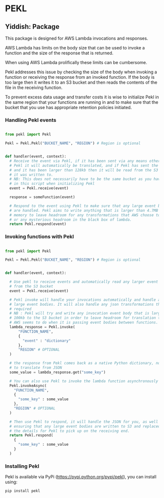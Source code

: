 # PEKL
## Yiddish: Package


This package is designed for AWS Lambda invocations and responses.

AWS Lambda has limits on the body size that can be used to invoke a function
and the size of the response that is returned.

When using AWS Lambda prolifically these limits can be cumbersome.

Pekl addresses this issue by checking the size of the body when invoking a
function or receiving the response from an invoked function. If the body
is too large then it writes it to an S3 bucket and then reads the contents of
the file in the receiving function.

To prevent excess data usage and transfer costs it is wise to initialize Pekl
in the same region that your functions are running in and to make sure that
the bucket that you use has appropriate retention policies initiated.



### Handling Pekl events


```python

from pekl import Pekl

Pekl = Pekl.Pekl("BUCKET_NAME", "REGION") # Region is optional


def handler(event, context):
  # Receive the event via Pekl, if it has been sent via any means other than
  # Pekl it will automatically be translated, and if Pekl has sent the event
  # and it has been larger than 128kb then it will be read from the S3 Bucket
  # it was written to.
  # NB: This does not necessarily have to be the same bucket as you have used
  # in this script when initializing Pekl
  event = Pekl.receive(event)

  response = someFunction(event)

  # Respond to the event using Pekl to make sure that any large event bodies
  # are handled. Pekl aims to write anything that is larger than 4.7MB in python
  # memory to leave headroom for any transformations that AWS choose to do
  # or any mysterious headroom in the black box of lambda.
  return Pekl.respond(event)

```



### Invoking functions with Pekl


```python

from pekl import Pekl

Pekl = Pekl.Pekl("BUCKET_NAME", "REGION") # Region is optional


def handler(event, context):

  # Use pekl to receive events and automatically read any larger event bodies
  # from the S3 bucket
  event = Pekl.receive(event)

  # Pekl invoke will handle your invocations automatically and handle any
  # large event bodies. It will also handle any json transformations that are
  # required
  # NB : Pekl will try and write any invocation event body that is larger than
  # 100kb to the S3 bucket in order to leave headroom for translation that
  # AWS seems to do when it is passing event bodies between functions.
  lambda_response = Pekl.invoke(
      "FUNCTION_NAME",
      {
        "event" : "dictionary"
      },
      "REGION" # OPTIONAL
  )

  # the response from Pekl comes back as a native Python dictionary, no need
  # to translate from JSON
  some_value = lambda_response.get("some_key")

  # You can also use Pekl to invoke the lambda function asynchronously
  Pekl.invokeAsync(
    "FUNCTION_NAME",
    {
      "some_key" : some_value
    },
    "REGION" # OPTIONAL
  )

  # Then use Pekl to respond, it will handle the JSON for you, as well as
  # ensuring that any large event bodies are written to S3 and replaced with
  # the details for Pekl to pick up on the receiving end.
  return Pekl.respond(
    {
      "some_key" : some_value
    }
  )

```


### Installing Pekl

Pekl is available via PyPi (https://pypi.python.org/pypi/pekl), you can install
using:

```
pip install pekl
```
